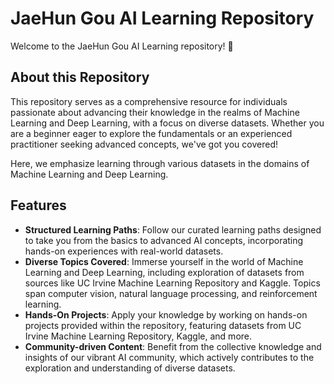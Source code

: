 # JaeHun Gou AI Learning Repository

Welcome to the JaeHun Gou AI Learning repository! 🚀

## About this Repository


This repository serves as a comprehensive resource for individuals passionate about advancing their knowledge in the realms of Machine Learning and Deep Learning, with a focus on diverse datasets. Whether you are a beginner eager to explore the fundamentals or an experienced practitioner seeking advanced concepts, we've got you covered!

Here, we emphasize learning through various datasets in the domains of Machine Learning and Deep Learning.

## Features
- **Structured Learning Paths**: Follow our curated learning paths designed to take you from the basics to advanced AI concepts, incorporating hands-on experiences with real-world datasets.
- **Diverse Topics Covered**: Immerse yourself in the world of Machine Learning and Deep Learning, including exploration of datasets from sources like UC Irvine Machine Learning Repository and Kaggle. Topics span computer vision, natural language processing, and reinforcement learning.
- **Hands-On Projects**: Apply your knowledge by working on hands-on projects provided within the repository, featuring datasets from UC Irvine Machine Learning Repository, Kaggle, and more.
- **Community-driven Content**: Benefit from the collective knowledge and insights of our vibrant AI community, which actively contributes to the exploration and understanding of diverse datasets.
